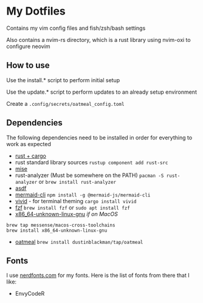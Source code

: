 # My Dotfiles

Contains my vim config files and fish/zsh/bash settings

Also contains a nvim-rs directory, which is a rust library using nvim-oxi to configure neovim

## How to use
Use the install.* script to perform initial setup

Use the update.* script to perform updates to an already setup environment

Create a `.config/secrets/oatmeal_config.toml`

## Dependencies

The following dependencies need to be installed in order for everything to work as expected

- [rust + cargo](https://rustup.rs/) 
- rust standard library sources
`rustup component add rust-src`
- [mise](https://asdf-vm.com/guide/getting-started.html)
- rust-analyzer (Must be somewhere on the PATH)
`pacman -S rust-analyzer` or `brew install rust-analyzer`
- [asdf](https://asdf-vm.com/guide/getting-started.html)
- [mermaid-cli](https://github.com/mermaid-js/mermaid-cli?tab=readme-ov-file#installation) 
`npm install -g @mermaid-js/mermaid-cli`
- [vivid](https://github.com/sharkdp/vivid?tab=readme-ov-file#installation) - for terminal theming 
`cargo install vivid`
- [fzf](https://github.com/junegunn/fzf?tab=readme-ov-file#installation)
`brew install fzf` or `sudo apt install fzf`
- [x86_64-unknown-linux-gnu](https://github.com/messense/homebrew-macos-cross-toolchains/tree/main?tab=readme-ov-file#macos-cross-toolchains) *if on MacOS*
```
brew tap messense/macos-cross-toolchains
brew install x86_64-unknown-linux-gnu
```
- [oatmeal](https://github.com/dustinblackman/oatmeal?tab=readme-ov-file#install)
`brew install dustinblackman/tap/oatmeal`

## Fonts

I use [nerdfonts.com](https://www.nerdfonts.com/font-downloads) for my fonts. Here is the list of fonts from there that I like:

- EnvyCodeR
